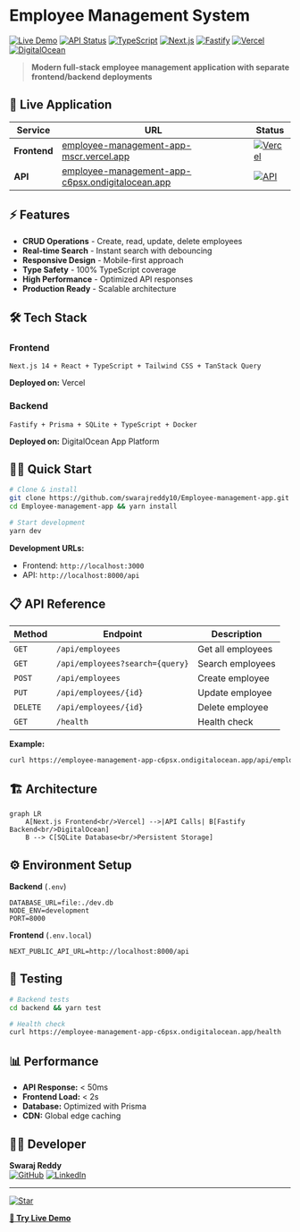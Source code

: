 # Employee Management System

[![Live Demo](https://img.shields.io/badge/🌐_Live_Demo-Visit-blue?style=for-the-badge)](https://employee-management-app-mscr.vercel.app)
[![API Status](https://img.shields.io/badge/🔗_API-Online-green?style=for-the-badge)](https://employee-management-app-c6psx.ondigitalocean.app/health)
[![TypeScript](https://img.shields.io/badge/TypeScript-100%25-3178C6?style=for-the-badge&logo=typescript&logoColor=white)](https://www.typescriptlang.org/)
[![Next.js](https://img.shields.io/badge/Next.js-14-black?style=for-the-badge&logo=next.js&logoColor=white)](https://nextjs.org/)
[![Fastify](https://img.shields.io/badge/Fastify-API-000000?style=for-the-badge&logo=fastify&logoColor=white)](https://www.fastify.io/)
[![Vercel](https://img.shields.io/badge/Vercel-Deployed-000000?style=for-the-badge&logo=vercel&logoColor=white)]([https://vercel.com/](https://employee-management-app-mscr.vercel.app/))
[![DigitalOcean](https://img.shields.io/badge/DigitalOcean-Deployed-0080FF?style=for-the-badge&logo=digitalocean&logoColor=white)]([https://www.digitalocean.com/](https://employee-management-app-c6psx.ondigitalocean.app/api/employees))

> **Modern full-stack employee management application with separate frontend/backend deployments**

## 🚀 Live Application

| Service | URL | Status |
|---------|-----|--------|
| **Frontend** | [employee-management-app-mscr.vercel.app](https://employee-management-app-mscr.vercel.app) | [![Vercel](https://img.shields.io/badge/Live-brightgreen)](https://employee-management-app-mscr.vercel.app) |
| **API** | [employee-management-app-c6psx.ondigitalocean.app](https://employee-management-app-c6psx.ondigitalocean.app/api/employees) | [![API](https://img.shields.io/badge/Online-success)](https://employee-management-app-c6psx.ondigitalocean.app/health) |

## ⚡ Features

- **CRUD Operations** - Create, read, update, delete employees
- **Real-time Search** - Instant search with debouncing
- **Responsive Design** - Mobile-first approach
- **Type Safety** - 100% TypeScript coverage
- **High Performance** - Optimized API responses
- **Production Ready** - Scalable architecture

## 🛠 Tech Stack

### Frontend
```
Next.js 14 + React + TypeScript + Tailwind CSS + TanStack Query
```
**Deployed on:** Vercel

### Backend
```
Fastify + Prisma + SQLite + TypeScript + Docker
```
**Deployed on:** DigitalOcean App Platform

## 🏃‍♂️ Quick Start

```bash
# Clone & install
git clone https://github.com/swarajreddy10/Employee-management-app.git
cd Employee-management-app && yarn install

# Start development
yarn dev
```

**Development URLs:**
- Frontend: `http://localhost:3000`
- API: `http://localhost:8000/api`

## 📋 API Reference

| Method | Endpoint | Description |
|--------|----------|-------------|
| `GET` | `/api/employees` | Get all employees |
| `GET` | `/api/employees?search={query}` | Search employees |
| `POST` | `/api/employees` | Create employee |
| `PUT` | `/api/employees/{id}` | Update employee |
| `DELETE` | `/api/employees/{id}` | Delete employee |
| `GET` | `/health` | Health check |

**Example:**
```bash
curl https://employee-management-app-c6psx.ondigitalocean.app/api/employees
```

## 🏗 Architecture

```mermaid
graph LR
    A[Next.js Frontend<br/>Vercel] -->|API Calls| B[Fastify Backend<br/>DigitalOcean]
    B --> C[SQLite Database<br/>Persistent Storage]
```

## ⚙️ Environment Setup

**Backend** (`.env`)
```env
DATABASE_URL=file:./dev.db
NODE_ENV=development
PORT=8000
```

**Frontend** (`.env.local`)
```env
NEXT_PUBLIC_API_URL=http://localhost:8000/api
```

## 🧪 Testing

```bash
# Backend tests
cd backend && yarn test

# Health check
curl https://employee-management-app-c6psx.ondigitalocean.app/health
```

## 📊 Performance

- **API Response:** < 50ms
- **Frontend Load:** < 2s
- **Database:** Optimized with Prisma
- **CDN:** Global edge caching

## 👨‍💻 Developer

**Swaraj Reddy**  
[![GitHub](https://img.shields.io/badge/GitHub-swarajreddy10-181717?style=flat&logo=github)](https://github.com/swarajreddy10)
[![LinkedIn](https://img.shields.io/badge/LinkedIn-swarajreddy-0A66C2?style=flat&logo=linkedin)](https://linkedin.com/in/swarajreddy)

---

[![Star](https://img.shields.io/github/stars/swarajreddy10/Employee-management-app?style=social)](https://github.com/swarajreddy10/Employee-management-app)

**[🚀 Try Live Demo](https://employee-management-app-mscr.vercel.app)**
